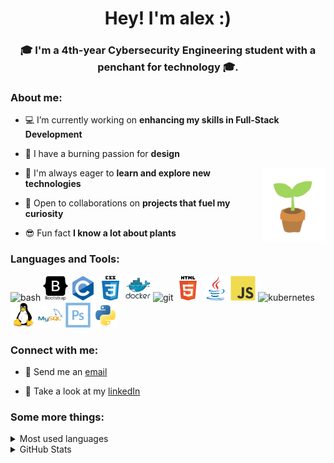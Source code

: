 <h1 align="center">Hey! I'm alex :)</h1>
<h3 align="center">🎓 I'm a 4th-year Cybersecurity Engineering student with a penchant for technology 🎓.</h3>

<h3 align="left">About me:</h3>



- 💻 I’m currently working on **enhancing my skills in Full-Stack Development**

- 🌟 I have a burning passion for **design**

<img align="right" alt="GIF" src="https://github.com/y3py3p/y3py3p/blob/main/ZdPH.gif" width="100"/>

- 🌱 I'm always eager to **learn and explore new technologies**

- 👥 Open to collaborations on **projects that fuel my curiosity**

- 😎 Fun fact **I know a lot about plants**


<h3 align="left">Languages and Tools:</h3>
<p align="left"> 
  <img src="https://www.vectorlogo.zone/logos/gnu_bash/gnu_bash-icon.svg" alt="bash" width="40" height="40"/>
  <img src="https://raw.githubusercontent.com/devicons/devicon/master/icons/bootstrap/bootstrap-plain-wordmark.svg" alt="bootstrap" width="40" height="40"/>
  <img src="https://raw.githubusercontent.com/devicons/devicon/master/icons/c/c-original.svg" alt="c" width="40" height="40"/>
  <img src="https://raw.githubusercontent.com/devicons/devicon/master/icons/css3/css3-original-wordmark.svg" alt="css3" width="40" height="40"/> 
  <img src="https://raw.githubusercontent.com/devicons/devicon/master/icons/docker/docker-original-wordmark.svg" alt="docker" width="40" height="40"/> 
  <img src="https://www.vectorlogo.zone/logos/git-scm/git-scm-icon.svg" alt="git" width="40" height="40"/> 
  <img src="https://raw.githubusercontent.com/devicons/devicon/master/icons/html5/html5-original-wordmark.svg" alt="html5" width="40" height="40"/> 
  <img src="https://raw.githubusercontent.com/devicons/devicon/master/icons/java/java-original.svg" alt="java" width="40" height="40"/> 
  <img src="https://raw.githubusercontent.com/devicons/devicon/master/icons/javascript/javascript-original.svg" alt="javascript" width="40" height="40"/> 
  <img src="https://www.vectorlogo.zone/logos/kubernetes/kubernetes-icon.svg" alt="kubernetes" width="40" height="40"/> 
  <img src="https://raw.githubusercontent.com/devicons/devicon/master/icons/linux/linux-original.svg" alt="linux" width="40" height="40"/> 
  <img src="https://raw.githubusercontent.com/devicons/devicon/master/icons/mysql/mysql-original-wordmark.svg" alt="mysql" width="40" height="40"/>  
  <img src="https://raw.githubusercontent.com/devicons/devicon/master/icons/photoshop/photoshop-line.svg" alt="photoshop" width="40" height="40"/> 
  <img src="https://raw.githubusercontent.com/devicons/devicon/master/icons/python/python-original.svg" alt="python" width="40" height="40"/> </a>
<!-- 
<a href="https://spring.io/" target="_blank" rel="noreferrer"> <img src="https://www.vectorlogo.zone/logos/springio/springio-icon.svg" alt="spring" width="40" height="40"/> </a>
<a href="https://nodejs.org" target="_blank" rel="noreferrer"> <img src="https://raw.githubusercontent.com/devicons/devicon/master/icons/nodejs/nodejs-original-wordmark.svg" alt="nodejs" width="40" height="40"/> </a>
<a href="https://www.mongodb.com/" target="_blank" rel="noreferrer"> <img src="https://raw.githubusercontent.com/devicons/devicon/master/icons/mongodb/mongodb-original-wordmark.svg" alt="mongodb" width="40" height="40"/> </a>
<a href="https://www.djangoproject.com/" target="_blank" rel="noreferrer"> <img src="https://cdn.worldvectorlogo.com/logos/django.svg" alt="django" width="40" height="40"/> </a>
-->


<h3 align="left">Connect with me:</h3>

- 📧 Send me an <a href="mailto:acarralt@gmail.com">email</a>

- 🔗 Take a look at my <a href="https://linkedin.com/in/acarralt">linkedIn</a>
<!-- <img align="right" alt="GIF" src="https://github.com/y3py3p/y3py3p/blob/main/YmvJ.gif" width="400"/> -->
<h3 align="left">Some more things: </h3>
<details>
  <summary>Most used languages</summary>
  <p><img align="center" src="https://github-readme-stats.vercel.app/api/top-langs?username=y3py3p&show_icons=true&locale=en&layout=compact" alt="y3py3p" /></p>
</details>

<details>
  <summary>GitHub Stats</summary>
  <p>&nbsp;<img align="center" src="https://github-readme-stats.vercel.app/api?username=y3py3p&show_icons=true&locale=en" alt="y3py3p" /></p>
</details>



